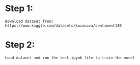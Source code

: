 # Step 1:
    Download dataset from: https://www.kaggle.com/datasets/kazanova/sentiment140

# Step 2:
    Load dataset and run the test.ipynb file to train the model